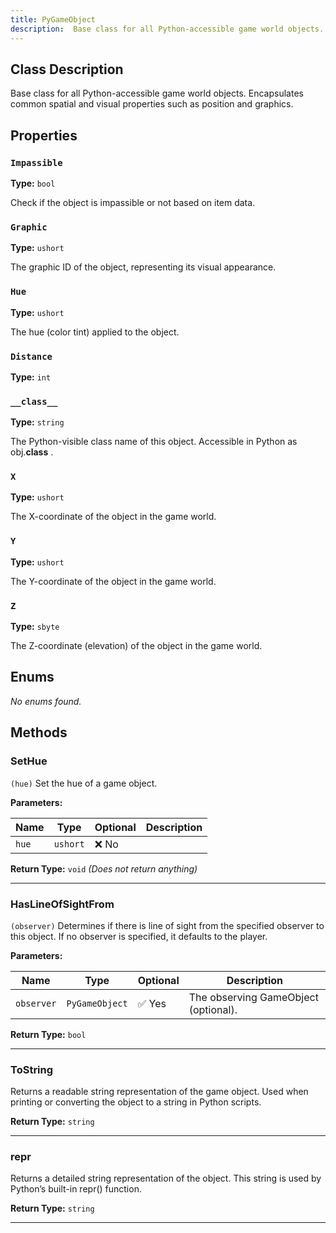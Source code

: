 ```yaml
---
title: PyGameObject
description:  Base class for all Python-accessible game world objects.   Encapsulates common spatial and visual properties such as position and graphics.  
---
```


## Class Description
 Base class for all Python-accessible game world objects.
 Encapsulates common spatial and visual properties such as position and graphics.


## Properties
### `Impassible`

**Type:** `bool`

 Check if the object is impassible or not based on item data.


### `Graphic`

**Type:** `ushort`

 The graphic ID of the object, representing its visual appearance.


### `Hue`

**Type:** `ushort`

 The hue (color tint) applied to the object.


### `Distance`

**Type:** `int`

### `__class__`

**Type:** `string`

 The Python-visible class name of this object.
 Accessible in Python as <c>obj.__class__</c> .



### `X`

**Type:** `ushort`

 The X-coordinate of the object in the game world.


### `Y`

**Type:** `ushort`

 The Y-coordinate of the object in the game world.


### `Z`

**Type:** `sbyte`

 The Z-coordinate (elevation) of the object in the game world.



## Enums
*No enums found.*

## Methods
### SetHue
`(hue)`
 Set the hue of a game object.


**Parameters:**

| Name | Type | Optional | Description |
| --- | --- | --- | --- |
| `hue` | `ushort` | ❌ No |  |

**Return Type:** `void` *(Does not return anything)*

---

### HasLineOfSightFrom
`(observer)`
 Determines if there is line of sight from the specified observer to this object.
 If no observer is specified, it defaults to the player.


**Parameters:**

| Name | Type | Optional | Description |
| --- | --- | --- | --- |
| `observer` | `PyGameObject` | ✅ Yes | The observing GameObject (optional). |

**Return Type:** `bool`

---

### ToString

 Returns a readable string representation of the game object.
 Used when printing or converting the object to a string in Python scripts.


**Return Type:** `string`

---

### __repr__

 Returns a detailed string representation of the object.
 This string is used by Python’s built-in <c>repr()</c> function.


**Return Type:** `string`

---


